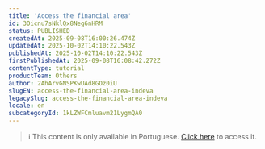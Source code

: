```yaml
---
title: 'Access the financial area'
id: 3Oicnu7sNklQx8Neg6nHRM
status: PUBLISHED
createdAt: 2025-09-08T16:00:26.474Z
updatedAt: 2025-10-02T14:10:22.543Z
publishedAt: 2025-10-02T14:10:22.543Z
firstPublishedAt: 2025-09-08T16:08:42.272Z
contentType: tutorial
productTeam: Others
author: 2AhArvGNSPKwUAd8GOz0iU
slugEN: access-the-financial-area-indeva
legacySlug: access-the-financial-area-indeva
locale: en
subcategoryId: 1kLZWFCmluavm21LygmQA0
---
```


> ℹ️ This content is only available in Portuguese. [Click here](/en/tutorial/acessar-a-area-financeira-indeva--3Oicnu7sNklQx8Neg6nHRM) to access it.
